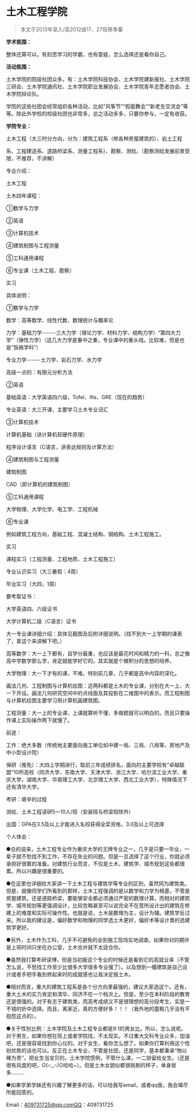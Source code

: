 
# 土木工程学院  

> 本文于2013年录入/高2012级17、27班蔡季蓁  

**学术氛围：**

整体还算可以。有刻苦学习的学霸，也有耍娃，怎么选择还是看你自己。

**活动氛围：**

土木学院的院级社团众多。有：土木学院科技协会、土木学院建新报社、土木学院三研会、土木学院通讯社、土木学院职业发展协会、土木学院青年志愿者协会、土木学院辩论队。

学院的这些社团会经常组织各种活动，比如“风筝节”“假面舞会”“新老生交流会”等等。除此外学校的校级社团也非常多，总之活动多多，只要你参与，一定有收获。

**学院专业：**

土木工程（大三时分方向，分为：建筑工程系（修各种房屋建筑的）、岩土工程

系、工程建造系、道路桥梁系、测量工程系）、勘察、测绘。（勘察测绘发展前景受限，不推荐，不讲解）

专业介绍：

土木工程

土木四年课程：

①数学与力学

②英语

③计算机技术

④建筑制图与工程测量

⑤工科通用课程

⑥专业课（土木工程、勘察）

实习

具体说明：

①数学与力学

数学：高等数学、线性代数、数理统计与概率论

力学：基础力学------三大力学（理论力学、材料力学、结构力学）“第四大力学”（弹性力学）（这几大力学是重中之重，专业课中的重头戏。比较难，但是也是“饭碗学科”）

专业力学------土力学、岩石力学、水力学

高级一点的：有限元分析方法

②英语

基础英语：大学英语四六级，Tofel、Ilts、GRE（现在的趋势）

专业英语：大三开课，主要学习土木专业词汇

③计算机技术

计算机基础（讲计算机软硬件原理）

程序设计语言（C语言，讲表达规则及计算方法）

④建筑制图与工程测量

建筑制图

CAD（即计算机的建筑制图）

⑤工科通用课程

大学物理、大学化学、电工学、工程机械

⑥专业课

例如建筑工程方向，基础工程、混凝土结构、钢结构、土木工程施工。

实习

课程实习（工程测量、工程地质、土木工程施工）

专业认识实习（大三暑假：4周）

毕业实习（大四，1周）

要考取证书：

大学英语四、六级证书

大学计算机二级（C语言）证书

大一专业课详细介绍：具体见截图及后附详细说明。（找不到大一上学期的课表了，拿这个来讲解下吧。）

高等数学：大一上下都有，且学分最重，也应该是最花时间和精力的一科，总之像高中学数学那么学，肯定就能学好它的。其实就是个微积分的思想的培养。

大学物理：大一下才有的课，不难。特别前几章，几乎都是高中内容的深化。

画法几何、工程制图与计算机绘图：这两科都是土木的专业课，分别在大一上、大一下开设。画法几何研究空间中的点线面及其投影在二维图中的表示。而工程制图与计算机绘图主要学习用计算机画建筑图。

工程测量：大一上的专业课，上课就算听不懂，多做题就可以明白的。而且只要操作课上实际操作两下就懂了。

前途：

工作：绝大多数（传统地主要面向施工单位如中建一局、三局、八局等，房地产及中小型设计院）

保研（推免）：大四上学期进行，取前三年成绩排名，面向的主要学校有“卓越联盟”10所高校（同济大学、东南大学、天津大学、浙江大学、哈尔滨工业大学、重庆大学，湖南大学、华南理工大学、北京理工大学、西北工业大学），特殊情况下还有清华大学。

考研：艰辛的过程

测绘、土木工程读研5～10人/班（安装班与桥梁班除外）

出国：GPA在3.5及以上才能进入名校获得全奖资格，3.0及以上可选择

个人体会：

●总的说来，土木工程专业作为重庆大学的王牌专业之一，几乎是只要一毕业，一辈子就不愁找不到工作，不存在失业的问题。但是一旦选择了这个行业，你就必须承担好很累的准备。对建筑行业而言，不仅是土木，建筑学、城市规划这些都很累。所以兴趣是很重要的。

●在这里也详细给大家讲一下土木工程与建筑学等专业的区别，虽然同为建筑类。但是，就像同学们所看到的那样，土木工程强调的是以数学和力学为根基，不管是房屋建筑，还是道路桥梁，要能够安全都必须通过严密的数理计算。而相对的建筑学、城市规划等更强调设计，比较忽略甚至可以说完全不在意所设计出的建筑在修建上的难度和实际可操作性。也就是说，土木是数理为主，设计为辅。建筑学反过来。所以我的建议是，偏好数学和物理的同学选土木更好，偏好术等设计类的选建筑学更好。

●另外，土木作为工科，几乎不可避免的会到施工现场实地调查。如果你对的期许是上班时间只坐在办公室，土木也许就不太适合你。

●虽然我打算考研读博，但是当初报这个专业的时候还是看到它的高就业率（不管怎么说，不愁找工作至少比很多大学很多专业强了）。以及想到一幢建筑是自己设计或者手把手看到修起来时的成就感也让我决定报土木。

●相对而言，重大的建筑工程系是各个分方向里最强的，建议大家选这个。还有，重大土木的实力肯定和清华、同济不在一个档次上。但是，至少在本科阶段的教育还是很强的。对于有志于建筑类，而高考成绩又不是很理想的高分段考生，实是一不错的折中选择。而且，离家近，真的方便好多！！！（我外地的童鞋几乎没有不抱怨这点的）。

●关于性别比例：土木学院及土木工程专业都是9:1的男女比。所以，怎么说呢。对于男生，如果你想在班上或者学院找，不太现实。不过重大文科专业众多，加油吧，还是很容易找到你心仪的。对于女生，看你怎么想了。如果你打算利用这个性别优势的话也可以。反正在土木专业，不管是社团，还是同学，基本都秉承“物以稀为贵”，把女生当宝贝的。土木学院惯例，不管什么课，一二排留给女生。（还是很有风度的吧，O(∩_∩)O哈哈~）。但是土木女貌似都很挑剔的样子，单身居多………

●如果学弟学妹还有兴趣了解更多的话，可以给我写email，或者qq我，我会竭尽所能回答的。

Email：409731725@qq.comQQ：409731725


